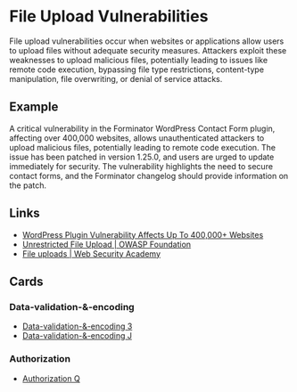 # File Upload Vulnerabilities

File upload vulnerabilities occur when websites or applications allow users to upload files without adequate security measures. Attackers exploit these weaknesses to upload malicious files, potentially leading to issues like remote code execution, bypassing file type restrictions, content-type manipulation, file overwriting, or denial of service attacks.

## Example

A critical vulnerability in the Forminator WordPress Contact Form plugin, affecting over 400,000 websites, allows unauthenticated attackers to upload malicious files, potentially leading to remote code execution. The issue has been patched in version 1.25.0, and users are urged to update immediately for security. The vulnerability highlights the need to secure contact forms, and the Forminator changelog should provide information on the patch.

## Links

- [WordPress Plugin Vulnerability Affects Up To 400,000+ Websites](https://www.searchenginejournal.com/forminator-contact-form-vulnerability/495140/)
- [Unrestricted File Upload | OWASP Foundation](https://owasp.org/www-community/vulnerabilities/Unrestricted_File_Upload)
- [File uploads | Web Security Academy](https://portswigger.net/web-security/file-upload#:~:text=File%20upload%20vulnerabilities%20are%20when,type%2C%20contents%2C%20or%20size.)

## Cards

### Data-validation-&-encoding

- [Data-validation-&-encoding 3](/cards/VE3)
- [Data-validation-&-encoding J](/cards/VEJ)

### Authorization
- [Authorization Q](/cards/AZQ)
